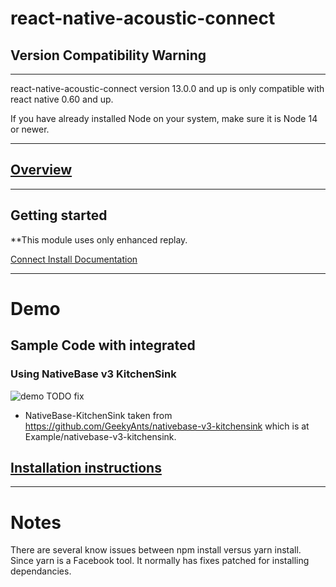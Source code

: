 
# react-native-acoustic-connect

## Version Compatibility Warning
---
react-native-acoustic-connect version 13.0.0 and up is only compatible with react native 0.60 and up.

If you have already installed Node on your system, make sure it is Node 14 or newer.

----

[Overview](https://developer.goacoustic.com/acoustic-exp-analytics/docs/tl-reactnative-sdk-overview)
---

---
## Getting started

**This module uses only enhanced replay.

[Connect Install Documentation](https://developer.goacoustic.com/acoustic-connect/docs/react-native-integration)

---
# Demo
## Sample Code with integrated
### Using NativeBase v3 KitchenSink
 ![demo TODO fix](https://github.com/go-acoustic/ea_react_native_module_tealeaf/blob/master/Example/nativebase-v3-kitchensink/assets/demo.png)

* NativeBase-KitchenSink taken from https://github.com/GeekyAnts/nativebase-v3-kitchensink which is at Example/nativebase-v3-kitchensink. 

[Installation instructions](https://developer.goacoustic.com/acoustic-exp-analytics/docs/build-the-tl-reactnative-sample-app)
---

---
# Notes
There are several know issues between npm install versus yarn install. Since yarn is a Facebook tool. It normally has fixes patched for installing dependancies.